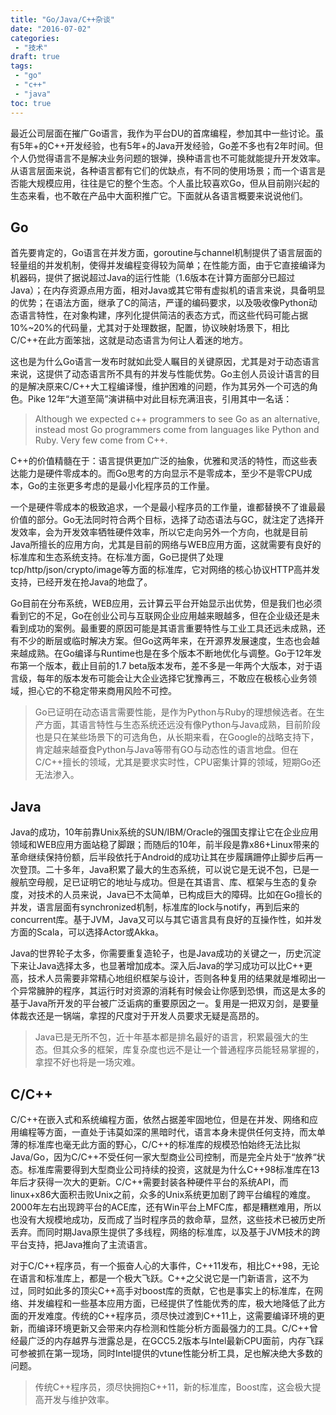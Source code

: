 ```yaml
---
title: "Go/Java/C++杂谈"
date: "2016-07-02"
categories:
 - "技术"
draft: true
tags:
 - "go"
 - "c++"
 - "java"
toc: true
---
```


最近公司层面在摧广Go语言，我作为平台DU的首席编程，参加其中一些讨论。虽有5年+的C++开发经验，也有5年+的Java开发经验，Go差不多也有2年时间。但个人仍觉得语言不是解决业务问题的银弹，换种语言也不可能就能提升开发效率。从语言层面来说，各种语言都有它们的优缺点，有不同的使用场景；而一个语言是否能大规模应用，往往是它的整个生态。个人虽比较喜欢Go，但从目前刚兴起的生态来看，也不敢在产品中大面积推广它。下面就从各语言概要来说说他们。


## Go

首先要肯定的，Go语言在并发方面，goroutine与channel机制提供了语言层面的轻量组的并发机制，使得并发编程变得较为简单；在性能方面，由于它直接编译为机器码，提供了据说超过Java的运行性能（1.6版本在计算方面部分已超过Java）；在内存资源点用方面，相对Java或其它带有虚拟机的语言来说，具备明显的优势；在语法方面，继承了C的简洁，严谨的编码要求，以及吸收像Python动态语言特性，在对象构建，序列化提供简洁的表态方式，而这些代码可能占据10%~20%的代码量，尤其对于处理数据，配置，协议映射场景下，相比C/C++在此方面笨拙，这就是动态语言为何让人着迷的地方。
<!--more-->

这也是为什么Go语言一发布时就如此受人瞩目的关键原因，尤其是对于动态语言来说，这提供了动态语言所不具有的并发与性能优势。Go主创人员设计语言的目的是解决原来C/C++大工程编译慢，维护困难的问题，作为其另外一个可选的角色。Pike 12年“大道至简”演讲稿中对此目标充满沮丧，引用其中一名话：

> Although we expected c++ programmers to see Go as an alternative, instead most Go programmers come from languages like Python and Ruby. Very few come from C++.

C++的价值精髓在于：语言提供更加广泛的抽象，优雅和灵活的特性，而这些表达能力是硬件零成本的。而Go思考的方向显示不是零成本，至少不是零CPU成本，Go的主张更多考虑的是最小化程序员的工作量。

一个是硬件零成本的极致追求，一个是最小程序员的工作量，谁都替换不了谁最最价值的部分。Go无法同时符合两个目标，选择了动态语法与GC，就注定了选择开发效率，会为开发效率牺牲硬件效率，所以它走向另外一个方向，也就是目前Java所擅长的应用方向，尤其是目前的网络与WEB应用方面，这就需要有良好的标准库和生态系统支持。在标准方面，Go已提供了处理tcp/http/json/crypto/image等方面的标准库，它对网络的核心协议HTTP高并发支持，已经开发在抢Java的地盘了。

Go目前在分布系统，WEB应用，云计算云平台开始显示出优势，但是我们也必须看到它的不足，Go在创业公司与互联网企业应用越来眼越多，但在企业级还是未看到成功的案例。最重要的原因可能是其语言重要特性与工业工具还远未成熟，还有不少的断层或临时解决方案。但Go这两年来，在开源界发展速度，生态也会越来越成熟。在Go编译与Runtime也是在多个版本不断地优化与调整。Go于12年发布第一个版本，截止目前的1.7 beta版本发布，差不多是一年两个大版本，对于语言级，每年的版本发布可能会让大企业选择它犹豫再三，不敢应在极核心业务领域，担心它的不稳定带来商用风险不可控。

> Go已证明在动态语言需要性能，是作为Python与Ruby的理想候选者。在生产方面，其语言特性与生态系统还远没有像Python与Java成熟，目前阶段也是只在某些场景下的可选角色，从长期来看，在Google的战略支持下，肯定越来越蚕食Python与Java等带有GO与动态性的语言地盘。但在C/C++擅长的领域，尤其是要求实时性，CPU密集计算的领域，短期Go还无法渗入。

## Java

Java的成功，10年前靠Unix系统的SUN/IBM/Oracle的强国支撑让它在企业应用领域和WEB应用方面站稳了脚跟；而随后的10年，前半段是靠x86+Linux带来的革命继续保持份额，后半段依托于Android的成功让其在步履蹒跚停止脚步后再一次登顶。二十多年，Java积累了最大的生态系统，可以说它是无说不包，已是一艘航空母舰，足已证明它的地址与成功。但是在其语言、库、框架与生态的复杂度，对技术的人员来说，Java已不太简单，已构成巨大的障碍。比如在Go擅长的并发，语言层面有synchronized机制，标准库的lock与notify，再到后来的concurrent库。基于JVM，Java又可以与其它语言具有良好的互操作性，如并发方面的Scala，可以选择Actor或Akka。

Java的世界轮子太多，你需要重复造轮子，也是Java成功的关键之一，历史沉淀下来让Java选择太多，也显著增加成本。深入后Java的学习成功可以比C++更高，技术人员需要非常精心地组织框架与设计，否则各种复用的结果就是堆砌出一个异常臃肿的程序，其运行时对资源的消耗有时候会让你感到恐惧，而这是太多的基于Java所开发的平台被广泛诟病的重要原因之一。复用是一把双刃剑，是要量体裁衣还是一锅端，拿捏的尺度对于开发人员要求无疑是高昂的。

>Java已是无所不包，近十年基本都是排名最好的语言，积累最强大的生态。但其众多的框架，库复杂度也远不是让一个普通程序员能轻易掌握的，拿捏不好也将是一场灾难。


## C/C++

C/C++在嵌入式和系统编程方面，依然占据差牢固地位，但是在并发、网络和应用编程等方面，一直处于讳莫如深的黑暗时代，语言本身未提供任何支持，而太单薄的标准库也毫无此方面的野心，C/C++的标准库的规模恐怕始终无法比拟Java/Go，因为C/C++不受任何一家大型商业公司控制，而是完全片处于“放养“状态。标准库需要得到大型商业公司持续的投资，这就是为什么C++98标准库在13年后才获得一次大的更新。C/C++需要封装各种硬件平台的系统API，而linux+x86大面积击败Unix之前，众多的Unix系统更加剧了跨平台编程的难度。2000年左右出现跨平台的ACE库，还有Win平台上MFC库，都是糟糕难用，所以也没有大规模地成功，反而成了当时程序员的救命草，显然，这些技术已被历史所丢弃。而同时期Java原生提供了多线程，网络的标准库，以及基于JVM技术的跨平台支持，把Java推向了主流语言。

对于C/C++程序员，有一个振奋人心的大事件，C++11发布，相比C++98，无论在语言和标准库上，都是一个极大飞跃。C++之父说它是一门新语言，这不为过，同时如此多的顶尖C++高手对boost库的贡献，它也是事实上的标准库，在网络、并发编程和一些基本应用方面，已经提供了性能优秀的库，极大地降低了此方面的开发难度。传统的C++程序员，须尽快过渡到C++11上，这需要编译环境的更新，而编译环境更新又会带来内存检测和性能分析方面最强力的工具。C/C++曾经最广泛的内存越界与泄露总是，在GCC5.2版本与Intel最新CPU面前，内存飞踩可参被抓在第一现场，同时Intel提供的vtune性能分析工具，足也解决绝大多数的问题。

> 传统C++程序员，须尽快拥抱C++11，新的标准库，Boost库，这会极大提高开发与维护效率。





